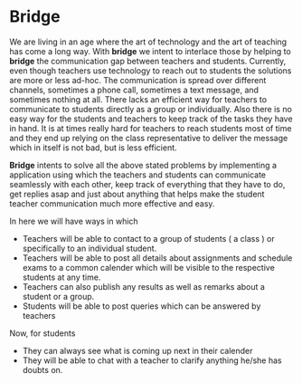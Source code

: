 # Bridge

We are living in an age where the art of technology and the art of teaching has come a long way.
With **bridge** we intent to interlace those by helping to **bridge** the communication gap between teachers and students.
Currently, even though teachers use technology to reach out to students the solutions are more or less ad-hoc.
The communication is spread over different channels, sometimes a phone call, sometimes a text message, and sometimes nothing at all.
There lacks an efficient way for teachers to communicate to students directly as a group or individually.
Also there is no easy way for the students and teachers to keep track of the tasks they have in hand.
It is at times really hard for teachers to reach students most of time and they end up relying on the class representative to deliver the message which in itself is not bad, but is less efficient.

**Bridge** intents to solve all the above stated problems by implementing a application using which the teachers and students can communicate seamlessly with each other,
keep track of everything that they have to do, get replies asap and just about anything that helps make the student teacher communication much more effective and easy.

In here we will have ways in which

* Teachers will be able to contact to a group of students ( a class ) or specifically to an individual student.
* Teachers will be able to post all details about assignments and schedule exams to a common calender which will be visible to the respective students at any time.
* Teachers can also publish any results as well as remarks about a student or a group.
* Students will be able to post queries which can be answered by teachers

Now, for students

* They can always see what is coming up next in their calender
* They will be able to chat with a teacher to clarify anything he/she has doubts on.
